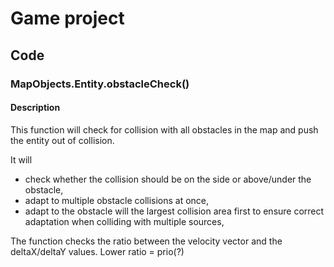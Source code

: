 
# Game project

## Code

### MapObjects.Entity.obstacleCheck()

#### Description

This function will check for collision with all obstacles 
in the map and push the entity out of collision.

It will
* check whether the collision should be on the side or above/under
the obstacle,
* adapt to multiple obstacle collisions at once,
* adapt to the obstacle will the largest collision area first to ensure
correct adaptation when colliding with multiple sources,
 
The function checks the ratio between the velocity vector
and the deltaX/deltaY values. Lower ratio = prio(?)